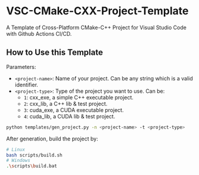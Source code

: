 # VSC-CMake-CXX-Project-Template
A Template of Cross-Platform CMake-C++ Project for Visual Studio Code with Github Actions CI/CD.

## How to Use this Template

Parameters:

- `<project-name>`: Name of your project. Can be any string which is a valid identifier.
- `<project-type>`: Type of the project you want to use. Can be:
  - `1`: cxx_exe, a simple C++ executable project.
  - `2`: cxx_lib, a C++ lib & test project.
  - `3`: cuda_exe, a CUDA executable project.
  - `4`: cuda_lib, a CUDA lib & test project.

```bash
python templates/gen_project.py -n <project-name> -t <project-type>
```

After generation, build the project by:

```bash
# Linux
bash scripts/build.sh
# Windows
.\scripts\build.bat
```